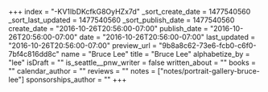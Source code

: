 +++
index = "-KV1IbDKcfkG8OyHZx7d"
_sort_create_date = 1477540560
_sort_last_updated = 1477540560
_sort_publish_date = 1477540560
create_date = "2016-10-26T20:56:00-07:00"
publish_date = "2016-10-26T20:56:00-07:00"
date = "2016-10-26T20:56:00-07:00"
last_updated = "2016-10-26T20:56:00-07:00"
preview_url = "9b8a8c62-73e6-fcb0-c6f0-7bf4c816dd8c"
name = "Bruce Lee"
title = "Bruce Lee"
alphabetize_by = "lee"
isDraft = ""
is_seattle__pnw_writer = false
written_about = ""
books = ""
calendar_author = ""
reviews = ""
notes = ["notes/portrait-gallery-bruce-lee"]
sponsorships_author = ""
+++
